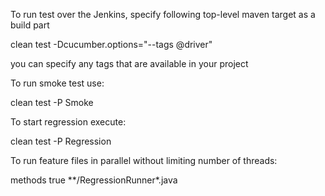 To run test over the Jenkins, specify following top-level maven target as a build part

clean test -Dcucumber.options="--tags @driver"

you can specify any tags that are available in your project

To run smoke test use:

clean test -P Smoke

To start regression execute:

clean test -P Regression

To run feature files in parallel without limiting number of threads:

<parallel>methods</parallel>
   <useUnlimitedThreads>true</useUnlimitedThreads>
   <includes>
     <include>**/RegressionRunner*.java</include>
   </includes> 